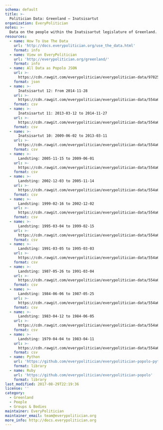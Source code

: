 ```yaml
---
schema: default
title: >-
  Politician Data: Greenland — Inatsisartut
organization: EveryPolitician
notes: >-
  Data on the people within the Inatsisartut legislature of Greenland.
resources:
  - name: How To Use The Data
    url: 'http://docs.everypolitician.org/use_the_data.html'
    format: info
  - name: View on EveryPolitician
    url: 'http://everypolitician.org/greenland/'
    format: info
  - name: All Data as Popolo JSON
    url: >-
      https://cdn.rawgit.com/everypolitician/everypolitician-data/978250b8810496107ac98596414204e5bca839be/data/Greenland/Inatsisartut/ep-popolo-v1.0.json
    format: json
  - name: >-
      Inatsisartut 12: From 2014-11-28
    url: >-
      https://cdn.rawgit.com/everypolitician/everypolitician-data/554a6cb306153130ac5558e4c015471d63e57cb7/data/Greenland/Inatsisartut/term-12.csv
    format: csv
  - name: >-
      Inatsisartut 11: 2013-03-12 to 2014-11-27
    url: >-
      https://cdn.rawgit.com/everypolitician/everypolitician-data/554a6cb306153130ac5558e4c015471d63e57cb7/data/Greenland/Inatsisartut/term-11.csv
    format: csv
  - name: >-
      Inatsisartut 10: 2009-06-02 to 2013-03-11
    url: >-
      https://cdn.rawgit.com/everypolitician/everypolitician-data/554a6cb306153130ac5558e4c015471d63e57cb7/data/Greenland/Inatsisartut/term-10.csv
    format: csv
  - name: >-
      Landsting: 2005-11-15 to 2009-06-01
    url: >-
      https://cdn.rawgit.com/everypolitician/everypolitician-data/554a6cb306153130ac5558e4c015471d63e57cb7/data/Greenland/Inatsisartut/term-9.csv
    format: csv
  - name: >-
      Landsting: 2002-12-03 to 2005-11-14
    url: >-
      https://cdn.rawgit.com/everypolitician/everypolitician-data/554a6cb306153130ac5558e4c015471d63e57cb7/data/Greenland/Inatsisartut/term-8.csv
    format: csv
  - name: >-
      Landsting: 1999-02-16 to 2002-12-02
    url: >-
      https://cdn.rawgit.com/everypolitician/everypolitician-data/554a6cb306153130ac5558e4c015471d63e57cb7/data/Greenland/Inatsisartut/term-7.csv
    format: csv
  - name: >-
      Landsting: 1995-03-04 to 1999-02-15
    url: >-
      https://cdn.rawgit.com/everypolitician/everypolitician-data/554a6cb306153130ac5558e4c015471d63e57cb7/data/Greenland/Inatsisartut/term-6.csv
    format: csv
  - name: >-
      Landsting: 1991-03-05 to 1995-03-03
    url: >-
      https://cdn.rawgit.com/everypolitician/everypolitician-data/554a6cb306153130ac5558e4c015471d63e57cb7/data/Greenland/Inatsisartut/term-5.csv
    format: csv
  - name: >-
      Landsting: 1987-05-26 to 1991-03-04
    url: >-
      https://cdn.rawgit.com/everypolitician/everypolitician-data/554a6cb306153130ac5558e4c015471d63e57cb7/data/Greenland/Inatsisartut/term-4.csv
    format: csv
  - name: >-
      Landsting: 1984-06-06 to 1987-05-25
    url: >-
      https://cdn.rawgit.com/everypolitician/everypolitician-data/554a6cb306153130ac5558e4c015471d63e57cb7/data/Greenland/Inatsisartut/term-3.csv
    format: csv
  - name: >-
      Landsting: 1983-04-12 to 1984-06-05
    url: >-
      https://cdn.rawgit.com/everypolitician/everypolitician-data/554a6cb306153130ac5558e4c015471d63e57cb7/data/Greenland/Inatsisartut/term-2.csv
    format: csv
  - name: >-
      Landsting: 1979-04-04 to 1983-04-11
    url: >-
      https://cdn.rawgit.com/everypolitician/everypolitician-data/554a6cb306153130ac5558e4c015471d63e57cb7/data/Greenland/Inatsisartut/term-1.csv
    format: csv
  - name: Python
    url: 'https://github.com/everypolitician/everypolitician-popolo-python'
    format: library
  - name: Ruby
    url: 'https://github.com/everypolitician/everypolitician-popolo'
    format: library
last_modified: 2017-08-29T22:19:36
license: ''
category:
  - Greenland
  - People
  - Groups & Bodies
maintainer: EveryPolitician
maintainer_email: team@everypolitician.org
more_info: http://docs.everypolitician.org
---
```

